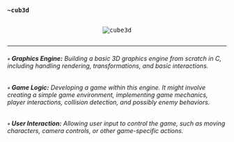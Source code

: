 ### `~cub3d`
<pre><p align="center"> <img src="https://64.media.tumblr.com/tumblr_mdng4rxgZl1qikcuzo1_500.gif" alt="cube3d"/> </p></pre>

______________________________________

<h6><strong>◦ Graphics Engine:</strong> Building a basic 3D graphics engine from scratch in C, including handling rendering, transformations, and basic interactions.</h6>

<h6><strong>◦ Game Logic:</strong> Developing a game within this engine. It might involve creating a simple game environment, implementing game mechanics, player interactions, collision detection, and possibly enemy behaviors.</h6>

<h6><strong>◦ User Interaction:</strong> Allowing user input to control the game, such as moving characters, camera controls, or other game-specific actions.</h6>

